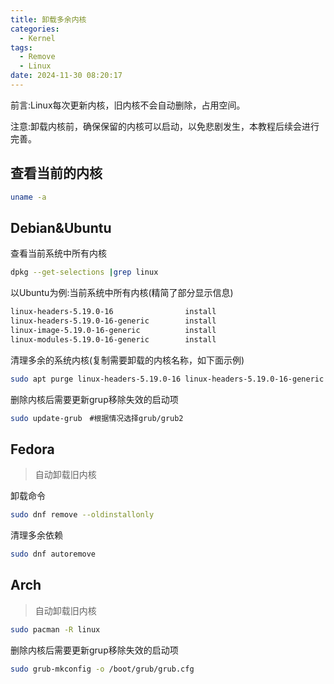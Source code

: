 ```yaml
---
title: 卸载多余内核
categories:
  - Kernel
tags:
  - Remove
  - Linux
date: 2024-11-30 08:20:17
---
```


前言:Linux每次更新内核，旧内核不会自动删除，占用空间。

注意:卸载内核前，确保保留的内核可以启动，以免悲剧发生，本教程后续会进行完善。


## 查看当前的内核

```sh
uname -a
``` 

## Debian&Ubuntu

查看当前系统中所有内核
```sh
dpkg --get-selections |grep linux
``` 

以Ubuntu为例:当前系统中所有内核(精简了部分显示信息)
```sh
linux-headers-5.19.0-16                install
linux-headers-5.19.0-16-generic        install
linux-image-5.19.0-16-generic          install
linux-modules-5.19.0-16-generic        install
```

清理多余的系统内核(复制需要卸载的内核名称，如下面示例)
```sh
sudo apt purge linux-headers-5.19.0-16 linux-headers-5.19.0-16-generic linux-image-5.19.0-16-generic linux-modules-5.19.0-16-generic 
```

删除内核后需要更新grup移除失效的启动项
```sh
sudo update-grub　#根据情况选择grub/grub2
```

## Fedora
>自动卸载旧内核

卸载命令

```sh
sudo dnf remove --oldinstallonly 
```

清理多余依赖
```sh
sudo dnf autoremove
```

## Arch
>自动卸载旧内核
```sh
sudo pacman -R linux
```

删除内核后需要更新grup移除失效的启动项
```sh
sudo grub-mkconfig -o /boot/grub/grub.cfg
```
